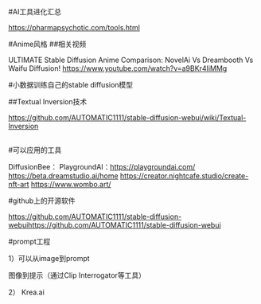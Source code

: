 
#AI工具进化汇总

https://pharmapsychotic.com/tools.html

#Anime风格
##相关视频

ULTIMATE Stable Diffusion Anime Comparison: NovelAi Vs Dreambooth Vs Waifu Diffusion!
https://www.youtube.com/watch?v=a9BKr4IiMMg


#小数据训练自己的stable diffusion模型

##Textual Inversion技术

https://github.com/AUTOMATIC1111/stable-diffusion-webui/wiki/Textual-Inversion



##

#可以应用的工具

DiffusionBee：
PlaygroundAI：https://playgroundai.com/
https://beta.dreamstudio.ai/home
https://creator.nightcafe.studio/create-nft-art
https://www.wombo.art/


#github上的开源软件

  https://github.com/AUTOMATIC1111/stable-diffusion-webuihttps://github.com/AUTOMATIC1111/stable-diffusion-webui



#prompt工程

1）可以从image到prompt

图像到提示（通过Clip Interrogator等工具）

2） Krea.ai 
